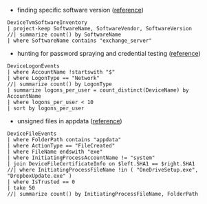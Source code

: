   
- finding specific software version  ([reference](https://www.cvedetails.com/vulnerability-list.php?vendor_id=26&product_id=194&version_id=&page=1&hasexp=0&opdos=0&opec=0&opov=0&opcsrf=0&opgpriv=0&opsqli=0&opxss=0&opdirt=0&opmemc=0&ophttprs=0&opbyp=0&opfileinc=0&opginf=0&cvssscoremin=8&cvssscoremax=0&year=0&month=0&cweid=0&order=1&trc=19&sha=1f5cbc2e2525099939f09a0af572bd5d98193efb))  

```
DeviceTvmSoftwareInventory   
| project-keep SoftwareName, SoftwareVendor, SoftwareVersion  
//| summarize count() by SoftwareName  
| where SoftwareName contains "exchange_server"   
```
  
  
- hunting for password spraying and credential testing  ([reference](https://thedfirreport.com/2023/01/23/sharefinder-how-threat-actors-discover-file-shares/))  

```
DeviceLogonEvents   
| where AccountName !startswith "$"  
| where LogonType == "Network"  
//| summarize count() by LogonType  
| summarize logons_per_user = count_distinct(DeviceName) by AccountName   
| where logons_per_user < 10  
| sort by logons_per_user  
```
  
- unsigned files in appdata  ([reference](https://thedfirreport.com/2022/08/08/bumblebee-roasts-its-way-to-domain-admin/))

```
DeviceFileEvents  
| where FolderPath contains "appdata"  
| where ActionType == "FileCreated"  
| where FileName endswith "exe"  
| where InitiatingProcessAccountName != "system"  
| join DeviceFileCertificateInfo on $left.SHA1 == $right.SHA1  
//| where InitiatingProcessFileName !in ( "OneDriveSetup.exe", "DropboxUpdate.exe" )  
| where IsTrusted == 0   
| take 50  
//| summarize count() by InitiatingProcessFileName, FolderPath  

```
  
